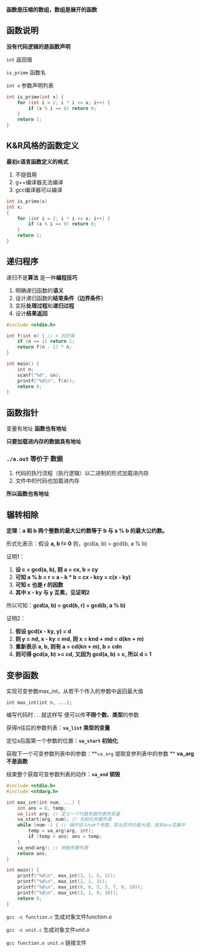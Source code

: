 **函数是压缩的数组，数组是展开的函数**



## 函数说明

**没有代码逻辑的是函数声明**

`int` 返回值

`is_prime` 函数名

`int x` 参数声明列表

```c
int is_prime(int x) {
    for (int i = 2; i * i <= x; i++) {
        if (x % i == 0) return 0;
    }
    return 1;
}
```



## K&R风格的函数定义

**最初c语言函数定义的格式**

1. 不提倡用
2. g++编译器无法编译
3. gcc编译器可以编译

```c
int is_prime(x)
int x;
{
    for (int i = 2; i * i <= x; i++) {
        if (x % i == 0) return 0;
    }
    return 1;
}
```





## 递归程序

递归不是**算法** 是一种**编程技巧**

1. 明确递归函数的**语义**
2. 设计递归函数的**结束条件（边界条件）**
3. 实际**处理过程**和**递归过程**
4. 设计**结果返回**

```c
#include <stdio.h>

int f(int n) { // n 的阶乘
    if (n == 1) return 1;
    return f(n - 1) * n;
}

int main() {
    int n;
    scanf("%d", &n);
    printf("%d\n", f(n));
    return 0;
}
```





##  函数指针

变量有地址 **函数也有地址**

**只要加载进内存的数据具有地址**



### `./a.out` 等价于 数据

1. 代码的执行流程（执行逻辑）以二进制的形式加载进内存
2. 文件中的代码也加载进内存

**所以函数也有地址**



## 辗转相除

**定理：a 和 b 两个整数的最大公约数等于 b 与 a % b 的最大公约数。**

形式化表示：假设 **a, b != 0** 则，gcd(a, b) = gcd(b, a % b)

证明1：

1. **设 c = gcd(a, b), 则 a = cx, b = cy**
2. **可知 a % b = r = a - k * b = cx - kcy = c(x - ky)**
3. **可知 c 也是 r 的因数**
4. **其中 x - ky 与 y 互素，见证明2**

所以可知：**gcd(a, b) = gcd(b, r) = gcd(b, a % b)**

证明2：

1. **假设 gcd(x  - ky,  y) = d**
2. **则 y = nd, x - ky = md, 则 x = knd + md = d(kn + m)**
3. **重新表示 a, b, 则有 a = cd(kn + m), b = cdn**
4. **则可得 gcd(a, b) >= cd, 又因为 gcd(a, b) = c, 所以 d = 1**



## 变参函数

实现可变参数max_int，从若干个传入的参数中返回最大值

`int max_int(int n, ...);` 

编写代码时`...`就这样写 便可以传**不限个数、类型**的参数





获得n往后的参数列表：**`va_list` 类型的变量**

定位a后面第一个参数的位置：**`va_start` 初始化**

获取下一个可变参数列表中的参数：**`va_arg` 提取变参列表中的参数 **   **va_arg不是函数**

结束整个获取可变参数列表的动作：**`va_end` 销毁**



```c
#include <stdio.h>
#include <stdarg.h>

int max_int(int num, ...) {
    int ans = 0, temp;
    va_list arg; // 定义一个代数参数列表的变量
    va_start(arg, num); // 初始化参数列表
    while (num--) { // 循环读入num个参数，取出其中的最大值，放到ans变量中
        temp = va_arg(arg, int);
        if (temp > ans) ans = temp;
    }
    va_end(arg); // 销毁参数列表
    return ans;
}

int main() {
    printf("%d\n", max_int(3, 1, 5, 3));
    printf("%d\n", max_int(2, 1, 3));
    printf("%d\n", max_int(6, 6, 5, 3, 7, 9, 10));
    printf("%d\n", max_int(3, 1, 9, 10));
    return 0;
}
```



`gcc -c function.c` 生成对象文件function.o

`gcc -c unit.c` 生成对象文件unit.o

`gcc function.o unit.o` 链接文件
